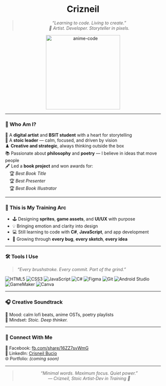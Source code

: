 <div align="center">

# Crizneil 

> *“Learning to code. Living to create.”*  
> *🎨 Artist. Developer. Storyteller in pixels.*


<img src="https://imgur.com/RAuG96V.gif" width="240px" alt="anime-code" />
</div>

---

### 📖 Who Am I?  
🎨 A **digital artist** and **BSIT student** with a heart for storytelling  
🧠 A **stoic leader** — calm, focused, and driven by vision  
♟️ **Creative and strategic**, always thinking outside the box  
📚 Passionate about **philosophy** and **poetry** — I believe in ideas that move people  
🖋️ Led a **book project** and won awards for:  
 🏆 *Best Book Title*  
 🏆 *Best Presenter*  
 🏆 *Best Book Illustrator*

---

### 🌱 This is My Training Arc  
- 🕹️ Designing **sprites**, **game assets**, and **UI/UX** with purpose  
- 💡 Bringing emotion and clarity into design  
- 💻 Still learning to code with **C#**, **JavaScript**, and app development  
- 📖 Growing through **every bug**, **every sketch**, **every idea**

---

### 🛠️ Tools I Use  
> *“Every brushstroke. Every commit. Part of the grind.”*

![HTML5](https://img.shields.io/badge/HTML5-111111?style=flat&logo=html5&logoColor=E34F26)
![CSS3](https://img.shields.io/badge/CSS3-111111?style=flat&logo=css3&logoColor=1572B6)
![JavaScript](https://img.shields.io/badge/JavaScript-111111?style=flat&logo=javascript&logoColor=F7DF1E)
![C#](https://img.shields.io/badge/C%23-111111?style=flat&logo=c-sharp&logoColor=239120)
![Figma](https://img.shields.io/badge/Figma-111111?style=flat&logo=figma&logoColor=white)
![Git](https://img.shields.io/badge/Git-111111?style=flat&logo=git&logoColor=F05032)
![Android Studio](https://img.shields.io/badge/Android_Studio-111111?style=flat&logo=android-studio&logoColor=3DDC84)
![GameMaker](https://img.shields.io/badge/GameMaker-111111?style=flat&logo=yoYo%20games&logoColor=white)
![Canva](https://img.shields.io/badge/Canva-111111?style=flat&logo=canva&logoColor=00C4CC)

---

### 🎧 Creative Soundtrack  
🎼 Mood: calm lofi beats, anime OSTs, poetry playlists  
🖤 Mindset: *Stoic. Deep thinker.*

---

### 🤝 Connect With Me  
📘 Facebook: [fb.com/share/16ZZ7svWmG](https://www.facebook.com/share/16ZZ7svWmG/)  
💼 LinkedIn: [Crisneil Bucio](https://www.linkedin.com/in/crisneil-bucio-325887264?utm_source=share&utm_campaign=share_via&utm_content=profile&utm_medium=android_app)  
🌐 Portfolio: *(coming soon)*

---

<div align="center">

> *“Minimal words. Maximum focus. Quiet power.”*  
> *— Crizneil, Stoic Artist-Dev in Training 🖤*

</div>

